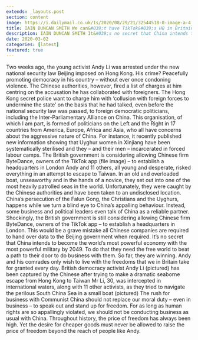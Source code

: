 ```yaml
---
extends: _layouts.post
section: content
image: https://i.dailymail.co.uk/1s/2020/08/29/21/32544518-0-image-a-4_1598734309250.jpg 
title: IAIN DUNCAN SMITH We can&#039;t have TikTok&#039;s HQ in Britain 
description: IAIN DUNCAN SMITH It&#039;s no secret that China intends to become the world&#039;s most powerful economy by 2049. To do that they need the free world to beat a path to their door. 
date: 2020-03-02 
categories: [latest] 
featured: true 
--- 
```

Two weeks ago, the young activist Andy Li was arrested under the new national security law Beijing imposed on Hong Kong. His crime? Peacefully promoting democracy in his country &ndash; without ever once condoning violence.
The Chinese authorities, however, fired a list of charges at him centring on the accusation he has collaborated with foreigners. The Hong Kong secret police want to charge him with &lsquo;collusion with foreign forces to undermine the state&rsquo; on the basis that he had talked, even before the national security law was passed, to foreign democratic politicians, including the Inter-Parliamentary Alliance on China.
This organisation, of which I am part, is formed of politicians on the Left and the Right in 17 countries from America, Europe, Africa and Asia, who all have concerns about the aggressive nature of China. For instance, it recently published new information showing that Uyghur women in Xinjiang have been systematically sterilised and they &ndash; and their men &ndash; incarcerated in forced labour camps.
The British government is considering allowing Chinese firm ByteDance, owners of the TikTok app (file image) &ndash; to establish a headquarters in London
Andy and 11 others, all young and desperate, risked everything in an attempt to escape to Taiwan. In an old and overloaded boat, unseaworthy and in the hands of a novice, they set out into one of the most heavily patrolled seas in the world. Unfortunately, they were caught by the Chinese authorities and have been taken to an undisclosed location.
China&rsquo;s persecution of the Falun Gong, the Christians and the Uyghurs, happens while we turn a blind eye to China&rsquo;s appalling behaviour. Instead, some business and political leaders even talk of China as a reliable partner.
Shockingly, the British government is still considering allowing Chinese firm ByteDance, owners of the TikTok app &ndash; to establish a headquarters in London. This would be a grave mistake all Chinese companies are required to hand over data to the Beijing government when required.
It&rsquo;s no secret that China intends to become the world&rsquo;s most powerful economy with the most powerful military by 2049. To do that they need the free world to beat a path to their door to do business with them. So far, they are winning.
Andy and his comrades only wish to live with the freedoms that we in Britain take for granted every day.
British democracy activist Andy Li (pictured) has been captured by the Chinese after trying to make a dramatic seaborne escape from Hong Kong to Taiwan
Mr Li, 30, was intercepted in international waters, along with 11 other activists, as they tried to navigate the perilous South China Sea in a small boat (pictured)
The rush for business with Communist China should not replace our moral duty &ndash; even in business &ndash; to speak out and stand up for freedom. For as long as human rights are so appallingly violated, we should not be conducting business as usual with China.
Throughout history, the price of freedom has always been high.
Yet the desire for cheaper goods must never be allowed to raise the price of freedom beyond the reach of people like Andy.